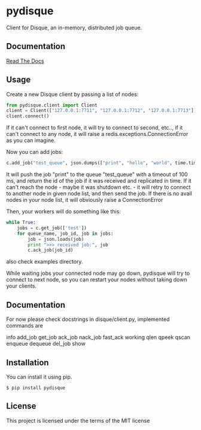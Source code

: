 pydisque
=========

Client for Disque, an in-memory, distributed job queue.

Documentation
-------------

[Read The Docs](http://pydisque.readthedocs.org/en/latest/)

Usage
-----

Create a new Disque client by passing a list of nodes:

```python
from pydisque.client import Client
client = Client(["127.0.0.1:7711", "127.0.0.1:7712", "127.0.0.1:7713"])
client.connect()
```

If it can't connect to first node, it will try to connect to second, etc.., if it can't connect to any node, it will raise a redis.exceptions.ConnectionError as you can imagine.

Now you can add jobs:

```python
c.add_job("test_queue", json.dumps(["print", "hello", "world", time.time()]), timeout=100)
```

It will push the job "print" to the queue "test_queue" with a timeout of 100
ms, and return the id of the job if it was received and replicated
in time. If it can't reach the node - maybe it was shutdown etc. - it will retry to connect to another node in given node list, and then send the job. If there is no avail nodes in your node list, it will obviously raise a ConnectionError

Then, your workers will do something like this:

```python
while True:
    jobs = c.get_job(['test'])
    for queue_name, job_id, job in jobs:
        job = json.loads(job)
        print ">>> received job:", job
        c.ack_job(job_id)
```

also check examples directory.

While waiting jobs your connected node may go down, pydisque will try to connect to next node, so you can restart your nodes without taking down your clients.

Documentation
------------
For now please check docstrings in disque/client.py, implemented commands are

info
add_job
get_job
ack_job
nack_job
fast_ack
working
qlen
qpeek
qscan
enqueue
dequeue
del_job
show

Installation
------------

You can install it using pip.

```
$ pip install pydisque
```

License
-----------
This project is licensed under the terms of the MIT license
